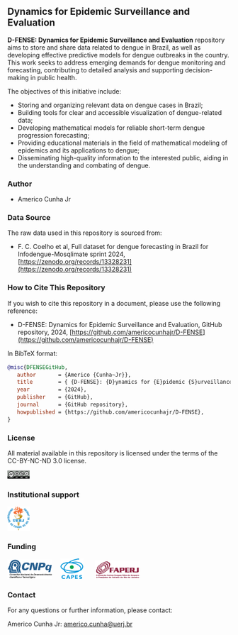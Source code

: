 ## Dynamics for Epidemic Surveillance and Evaluation

**D-FENSE: Dynamics for Epidemic Surveillance and Evaluation** repository aims to store and share data related to dengue in Brazil, as well as developing effective predictive models for dengue outbreaks in the country. This work seeks to address emerging demands for dengue monitoring and forecasting, contributing to detailed analysis and supporting decision-making in public health.

The objectives of this initiative include:

- Storing and organizing relevant data on dengue cases in Brazil;
- Building tools for clear and accessible visualization of dengue-related data;
- Developing mathematical models for reliable short-term dengue progression forecasting;
- Providing educational materials in the field of mathematical modeling of epidemics and its applications to dengue;
- Disseminating high-quality information to the interested public, aiding in the understanding and combating of dengue.

### Author
- Americo Cunha Jr

### Data Source

The raw data used in this repository is sourced from:
- F. C. Coelho et al, Full dataset for dengue forecasting in Brazil for Infodengue-Mosqlimate sprint 2024, [https://zenodo.org/records/13328231](https://zenodo.org/records/13328231)

### How to Cite This Repository

If you wish to cite this repository in a document, please use the following reference:

- D-FENSE: Dynamics for Epidemic Surveillance and Evaluation, GitHub repository, 2024, [https://github.com/americocunhajr/D-FENSE](https://github.com/americocunhajr/D-FENSE)

In BibTeX format:

```bibtex
@misc{DFENSEGitHub,
   author       = {Americo {Cunha~Jr}},
   title        = { {D-FENSE}: {D}ynamics for {E}pidemic {S}urveillance and {E}valuation},
   year         = {2024},
   publisher    = {GitHub},
   journal      = {GitHub repository},
   howpublished = {https://github.com/americocunhajr/D-FENSE},
}
```

### License

All material available in this repository is licensed under the terms of the CC-BY-NC-ND 3.0 license.

<img src="logo/CC-BY-NC-ND-30.png" width="10%">

### Institutional support

<img src="logo/logo_uerj_color.jpeg" width="10%">

### Funding

<img src="logo/cnpq.png" width="20%"> &nbsp; &nbsp; <img src="logo/capes.png" width="10%">  &nbsp; &nbsp; &nbsp; <img src="logo/faperj.jpg" width="20%">

### Contact
For any questions or further information, please contact:

Americo Cunha Jr: americo.cunha@uerj.br
